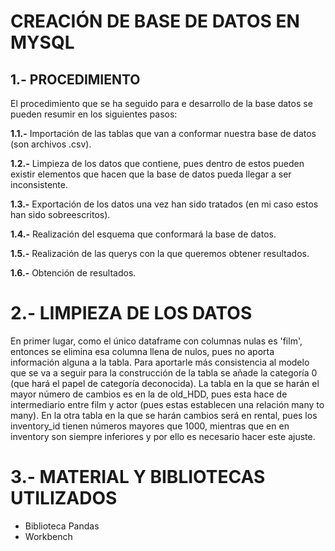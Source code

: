 # CREACIÓN DE BASE DE DATOS EN MYSQL

## 1.- PROCEDIMIENTO
El procedimiento que se ha seguido para e desarrollo de la base datos se pueden resumir en los siguientes pasos:

**1.1.-** Importación de las tablas que van a conformar nuestra base de datos (son archivos .csv).

**1.2.-** Limpieza de los datos que contiene, pues dentro de estos pueden existir elementos que hacen que la base de datos pueda llegar a ser inconsistente.

**1.3.-** Exportación de los datos una vez han sido tratados (en mi caso estos han sido sobreescritos).

**1.4.-** Realización del esquema que conformará la base de datos.

**1.5.-** Realización de las querys con la que queremos obtener resultados.

**1.6.-** Obtención de resultados.
	
# 2.- LIMPIEZA DE LOS DATOS
En primer lugar, como el único dataframe con columnas nulas es 'film', entonces se elimina esa columna llena de nulos, pues no aporta información alguna a la tabla.
Para aportarle más consistencia al modelo que se va a seguir para la construcción de la tabla se añade la categoría 0 (que hará el papel de categoría deconocida).
La tabla en la que se harán el mayor número de cambios es en la de old_HDD, pues esta hace de intermediario entre film y actor (pues estas establecen una relación many to many).
En la otra tabla en la que se harán cambios será en rental, pues los inventory_id tienen números mayores que 1000, mientras que en en inventory son siempre inferiores y por ello es necesario hacer este ajuste.
	
# 3.- MATERIAL Y BIBLIOTECAS UTILIZADOS
- Biblioteca Pandas
- Workbench 
